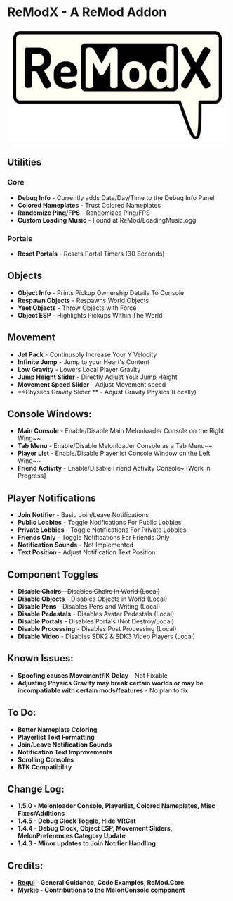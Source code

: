 # ReModX - A ReMod Addon
![ReModX](https://github.com/imxLucid/ReModX/raw/main/Resources/ReModX.png)

## Utilities
### Core
- **Debug Info** - Currently adds Date/Day/Time to the Debug Info Panel
- **Colored Nameplates** - Trust Colored Nameplates
- **Randomize Ping/FPS** - Randomizes Ping/FPS
- **Custom Loading Music** - Found at ReMod/LoadingMusic.ogg

### Portals
- **Reset Portals** - Resets Portal Timers (30 Seconds)

## Objects
- **Object Info** - Prints Pickup Ownership Details To Console
- **Respawn Objects** - Respawns World Objects
- **Yeet Objects** - Throw Objects with Force
- **Object ESP** - Highlights Pickups Within The World

## Movement
- **Jet Pack** - Continusoly Increase Your Y Velocity
- **Infinite Jump** - Jump to your Heart's Content
- **Low Gravity** - Lowers Local Player Gravity
- **Jump Height Slider** - Directly Adjust Your Jump Height
- **Movement Speed Slider** - Adjust Movement  speed
- **Physiics Gravity Slider ** - Adjust Gravity Physics (Locally)

## Console Windows:
- **Main Console** - Enable/Disable Main Melonloader Console on the Right Wing~~
- **Tab Menu** - Enable/Disable Melonloader Console as a Tab Menu~~
- **Player List** - Enable/Disable Playerlist Console Window on the Left Wing~~
- **Friend Activity** - Enable/Disable Friend Activity Console~ [Work in Progress]

## Player Notifications
- **Join Notifier** - Basic Join/Leave Notifications
- **Public Lobbies** - Toggle Notifications For Public Lobbies
- **Private Lobbies** - Toggle Notifications For Private Lobbies
- **Friends Only** - Toggle Notifications For Friends Only
- **Notification Sounds** - Not Implemented
- **Text Position** - Adjust Notification Text Position

## Component Toggles
- ~~**Disable Chairs** - Disables Chairs in World (Local)~~
- **Disable Objects** - Disables Objects in World (Local)
- **Disable Pens** - Disables Pens and Writing (Local)
- **Disable Pedestals** - Disables Avatar Pedestals (Local)
- **Disable Portals** - Disables Portals (Not Destroy/Local)
- **Disable Processing** - Disables Post Processing (Local)
- **Disable Video** - Disables SDK2 & SDK3 Video Players (Local)

## Known Issues:
- **Spoofing causes Movement/IK Delay** - Not Fixable
- **Adjusting Physics Gravity may break certain worlds or may be incompatiable with certain mods/features** - No plan to fix

## To Do:
- **Better Nameplate Coloring**
- **Playerlist Text Formatting**
- **Join/Leave Notification Sounds**
- **Notification Text Improvements**
- **Scrolling Consoles**
- **BTK Compatibility**

## Change Log:
- **1.5.0 - Melonloader Console, Playerlist, Colored Nameplates,  Misc Fixes/Additions**
- **1.4.5 - Debug Clock Toggle, Hide VRCat**
- **1.4.4 - Debug Clock, Object ESP, Movement Sliders, MelonPreferences Category Update**
- **1.4.3 - Minor updates to Join Notifier Handling**

## Credits:
- **[Requi](https://github.com/RequiDev) - General Guidance, Code Examples, ReMod.Core**
- **[Myrkie](https://github.com/Myrkie) - Contributions to the MelonConsole component**
